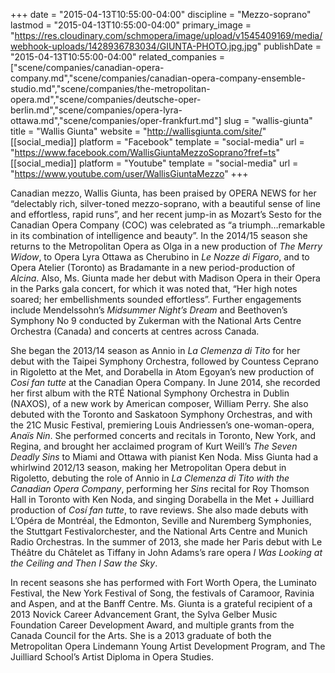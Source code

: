 +++
date = "2015-04-13T10:55:00-04:00"
discipline = "Mezzo-soprano"
lastmod = "2015-04-13T10:55:00-04:00"
primary_image = "https://res.cloudinary.com/schmopera/image/upload/v1545409169/media/webhook-uploads/1428936783034/GIUNTA-PHOTO.jpg.jpg"
publishDate = "2015-04-13T10:55:00-04:00"
related_companies = ["scene/companies/canadian-opera-company.md","scene/companies/canadian-opera-company-ensemble-studio.md","scene/companies/the-metropolitan-opera.md","scene/companies/deutsche-oper-berlin.md","scene/companies/opera-lyra-ottawa.md","scene/companies/oper-frankfurt.md"]
slug = "wallis-giunta"
title = "Wallis Giunta"
website = "http://wallisgiunta.com/site/"
[[social_media]]
platform = "Facebook"
template = "social-media"
url = "https://www.facebook.com/WallisGiuntaMezzoSoprano?fref=ts"
[[social_media]]
platform = "Youtube"
template = "social-media"
url = "https://www.youtube.com/user/WallisGiuntaMezzo"
+++

Canadian mezzo, Wallis Giunta, has been praised by OPERA NEWS for her “delectably rich, silver-toned mezzo-soprano, with a beautiful sense of line and effortless, rapid runs”, and her recent jump-in as Mozart’s Sesto for the Canadian Opera Company (COC) was celebrated as “a triumph…remarkable in its combination of intelligence and beauty”. In the 2014/15 season she returns to the Metropolitan Opera as Olga in a new production of *The Merry Widow*, to Opera Lyra Ottawa as Cherubino in *Le Nozze di Figaro*, and to Opera Atelier (Toronto) as Bradamante in a new period-production of *Alcina*. Also, Ms. Giunta made her debut with Madison Opera in their Opera in the Parks gala concert, for which it was noted that, “Her high notes soared; her embellishments sounded effortless”. Further engagements include Mendelssohn’s *Midsummer Night’s Dream* and Beethoven’s Symphony No 9 conducted by Zukerman with the National Arts Centre Orchestra (Canada) and concerts at centres across Canada.

She began the 2013/14 season as Annio in *La Clemenza di Tito* for her debut with the Taipei Symphony Orchestra, followed by Countess Ceprano in Rigoletto at the Met, and Dorabella in Atom Egoyan’s new production of *Cosí fan tutte* at the Canadian Opera Company. In June 2014, she recorded her first album with the RTÉ National Symphony Orchestra in Dublin (NAXOS), of a new work by American composer, William Perry. She also debuted with the Toronto and Saskatoon Symphony Orchestras, and with the 21C Music Festival, premiering Louis Andriessen’s one-woman-opera, *Anaïs Nin*. She performed concerts and recitals in Toronto, New York, and Regina, and brought her acclaimed program of Kurt Weill’s *The Seven Deadly Sins* to Miami and Ottawa with pianist Ken Noda.
Miss Giunta had a whirlwind 2012/13 season, making her Metropolitan Opera debut in Rigoletto, debuting the role of Annio in *La Clemenza di Tito with the Canadian Opera Company*, performing her *Sins* recital for Roy Thomson Hall in Toronto with Ken Noda, and singing Dorabella in the Met + Juilliard production of *Cosí fan tutte*, to rave reviews. She also made debuts with L’Opéra de Montréal, the Edmonton, Seville and Nuremberg Symphonies, the Stuttgart Festivalorchester, and the National Arts Centre and Munich Radio Orchestras. In the summer of 2013, she made her Paris debut with Le Théâtre du Châtelet as Tiffany in John Adams’s rare opera *I Was Looking at the Ceiling and Then I Saw the Sky*.

In recent seasons she has performed with Fort Worth Opera, the Luminato Festival, the New York Festival of Song, the festivals of Caramoor, Ravinia and Aspen, and at the Banff Centre. Ms. Giunta is a grateful recipient of a 2013 Novick Career Advancement Grant, the Sylva Gelber Music Foundation Career Development Award, and multiple grants from the Canada Council for the Arts. She is a 2013 graduate of both the Metropolitan Opera Lindemann Young Artist Development Program, and The Juilliard School’s Artist Diploma in Opera Studies.
